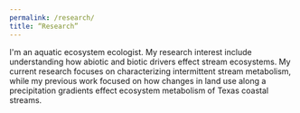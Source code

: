 ```yaml
---
permalink: /research/
title: “Research”
---
```

I'm an aquatic ecosystem ecologist. My research interest include understanding how abiotic and biotic drivers effect stream ecosystems. My current research focuses on characterizing intermittent stream metabolism, while my previous work focused on how changes in land use along a precipitation gradients effect ecosystem metabolism of Texas coastal streams.